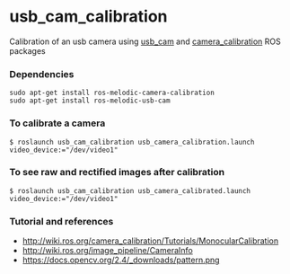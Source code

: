 # usb_cam_calibration
Calibration of an usb camera using [usb_cam](http://wiki.ros.org/usb_cam) and [camera_calibration](http://wiki.ros.org/camera_calibration) ROS packages

### Dependencies
```shell
sudo apt-get install ros-melodic-camera-calibration
sudo apt-get install ros-melodic-usb-cam
```

### To calibrate a camera
```shell
$ roslaunch usb_cam_calibration usb_camera_calibration.launch video_device:="/dev/video1"
```

### To see raw and rectified images after calibration
```shell
$ roslaunch usb_cam_calibration usb_camera_calibrated.launch video_device:="/dev/video1"
```

### Tutorial and references
- http://wiki.ros.org/camera_calibration/Tutorials/MonocularCalibration
- http://wiki.ros.org/image_pipeline/CameraInfo
- https://docs.opencv.org/2.4/_downloads/pattern.png

